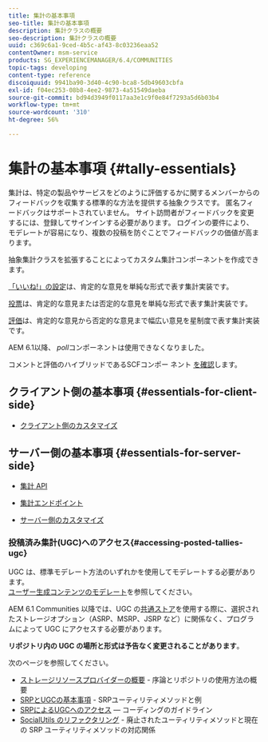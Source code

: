 ```yaml
---
title: 集計の基本事項
seo-title: 集計の基本事項
description: 集計クラスの概要
seo-description: 集計クラスの概要
uuid: c369c6a1-9ced-4b5c-af43-8c03236eaa52
contentOwner: msm-service
products: SG_EXPERIENCEMANAGER/6.4/COMMUNITIES
topic-tags: developing
content-type: reference
discoiquuid: 9941ba90-3d40-4c90-bca8-5db49603cbfa
exl-id: f04ec253-08b8-4ee2-9873-4a51549daeba
source-git-commit: bd94d3949f0117aa3e1c9f0e84f7293a5d6b03b4
workflow-type: tm+mt
source-wordcount: '310'
ht-degree: 56%

---
```


# 集計の基本事項 {#tally-essentials}

集計は、特定の製品やサービスをどのように評価するかに関するメンバーからのフィードバックを収集する標準的な方法を提供する抽象クラスです。 匿名フィードバックはサポートされていません。 サイト訪問者がフィードバックを変更するには、登録してサインインする必要があります。 ログインの要件により、モデレートが容易になり、複数の投稿を防ぐことでフィードバックの価値が高まります。

抽象集計クラスを拡張することによってカスタム集計コンポーネントを作成できます。

[「いいね!」の設定](essentials-liking.md)は、肯定的な意見を単純な形式で表す集計実装です。

[投票](essentials-voting.md)は、肯定的な意見または否定的な意見を単純な形式で表す集計実装です。

[評価](rating-basics.md)は、肯定的な意見から否定的な意見まで幅広い意見を星制度で表す集計実装です。

AEM 6.1以降、 *poll*&#x200B;コンポーネントは使用できなくなりました。

[](reviews-basics.md) コメントと評価のハイブリッドであるSCFコンポー [](essentials-comments.md) ネント [を確認](rating-basics.md)します。

## クライアント側の基本事項 {#essentials-for-client-side}

* [クライアント側のカスタマイズ](client-customize.md)

## サーバー側の基本事項 {#essentials-for-server-side}

* [集計 API](https://helpx.adobe.com/experience-manager/6-4/sites/developing/using/reference-materials/javadoc/com/adobe/cq/social/tally/client/api/package-summary.html)

* [集計エンドポイント](https://helpx.adobe.com/experience-manager/6-4/sites/developing/using/reference-materials/javadoc/com/adobe/cq/social/tally/client/endpoints/package-summary.html)

* [サーバー側のカスタマイズ](server-customize.md)

### 投稿済み集計(UGC)へのアクセス{#accessing-posted-tallies-ugc}

UGC は、標準モデレート方法のいずれかを使用してモデレートする必要があります。\
[ユーザー生成コンテンツのモデレート](moderate-ugc.md)を参照してください。

AEM 6.1 Communities 以降では、UGC の[共通ストア](working-with-srp.md)を使用する際に、選択されたストレージオプション（ASRP、MSRP、JSRP など）に関係なく、プログラムによって UGC にアクセスする必要があります。

**リポジトリ内の UGC の場所と形式は予告なく変更されることがあります**。

次のページを参照してください。

* [ストレージリソースプロバイダーの概要](srp.md) - 序論とリポジトリの使用方法の概要
* [SRPとUGCの基本事項](srp-and-ugc.md) - SRPユーティリティメソッドと例
* [SRPによるUGCへのアクセス](accessing-ugc-with-srp.md)  — コーディングのガイドライン
* [SocialUtils のリファクタリング](socialutils.md) - 廃止されたユーティリティメソッドと現在の SRP ユーティリティメソッドの対応関係
